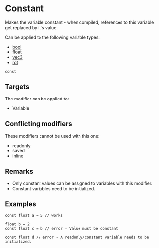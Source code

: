 
# Constant

Makes the variable constant - when compiled, references to this variable get replaced by it's value.

Can be applied to the following variable types:
 - [bool](/MdDocs/Types/Bool.md)
 - [float](/MdDocs/Types/Float.md)
 - [vec3](/MdDocs/Types/Vec3.md)
 - [rot](/MdDocs/Types/Rot.md)

```
const
```

## Targets

The modifier can be applied to:
 - Variable

## Conflicting modifiers

These modifiers cannot be used with this one:
 - readonly
 - saved
 - inline

## Remarks

 - Only constant values can be assigned to variables with this modifier.
 - Constant variables need to be initialized.

## Examples

``` fcs
const float a = 5 // works

float b = 2
const float c = b // error - Value must be constant.

const float d // error - A readonly/constant variable needs to be initialized.
```


